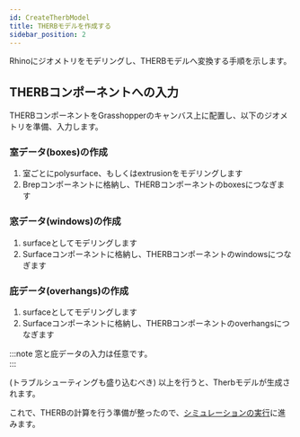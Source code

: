 ```yaml
---
id: CreateTherbModel
title: THERBモデルを作成する
sidebar_position: 2
---
```


Rhinoにジオメトリをモデリングし、THERBモデルへ変換する手順を示します。   

## THERBコンポーネントへの入力   
THERBコンポーネントをGrasshopperのキャンバス上に配置し、以下のジオメトリを準備、入力します。  
### 室データ(boxes)の作成  
1. 室ごとにpolysurface、もしくはextrusionをモデリングします  
2. Brepコンポーネントに格納し、THERBコンポーネントのboxesにつなぎます  

### 窓データ(windows)の作成  
1. surfaceとしてモデリングします   
2. Surfaceコンポーネントに格納し、THERBコンポーネントのwindowsにつなぎます  

### 庇データ(overhangs)の作成  
1. surfaceとしてモデリングします   
2. Surfaceコンポーネントに格納し、THERBコンポーネントのoverhangsにつなぎます  

:::note
窓と庇データの入力は任意です。  
:::


(トラブルシューティングも盛り込むべき)
以上を行うと、Therbモデルが生成されます。

これで、THERBの計算を行う準備が整ったので、[シミュレーションの実行](./RunSimulation.md)に進みます。  
